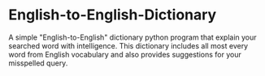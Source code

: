 # English-to-English-Dictionary
A simple "English-to-English" dictionary python  program that explain your searched word with intelligence. This dictionary includes all most every word from English vocabulary and also provides suggestions for your misspelled query.
